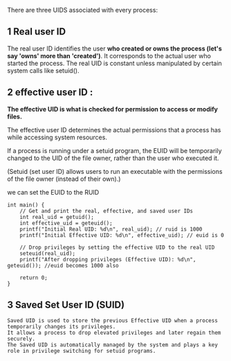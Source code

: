 There are three UIDS associated with every process:

## 1 Real user ID

The real user ID identifies the user **who created or owns the process (let's say 'owns' more than 'created')**. It corresponds to the actual user who started the process.
The real UID is constant unless manipulated by certain system calls like setuid().

## 2 effective user ID :

**The effective UID is what is checked for permission to access or modify files.**

The effective user ID determines the actual permissions that a process has while accessing system resources.

If a process is running under a setuid program, the EUID will be temporarily changed to the UID of the file owner, rather than the user who executed it.

(Setuid (set user ID) allows users to run an executable with the permissions of the file owner (instead of their own).)

we can set the EUID to the RUID

```
int main() {
    // Get and print the real, effective, and saved user IDs
    int real_uid = getuid();
    int effective_uid = geteuid();
    printf("Initial Real UID: %d\n", real_uid); // ruid is 1000
    printf("Initial Effective UID: %d\n", effective_uid); // euid is 0

    // Drop privileges by setting the effective UID to the real UID 
    seteuid(real_uid); 
    printf("After dropping privileges (Effective UID): %d\n", geteuid()); //euid becomes 1000 also

    return 0;
}
``` 

## 3 Saved Set User ID (SUID)

```
Saved UID is used to store the previous Effective UID when a process temporarily changes its privileges.
It allows a process to drop elevated privileges and later regain them securely.
The Saved UID is automatically managed by the system and plays a key role in privilege switching for setuid programs.
```

